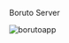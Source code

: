 Boruto Server

![borutoapp](https://github.com/trifunovv/BorutoServer/assets/46863147/f69214a1-114c-495b-9bca-d6ecc4fe531c)
